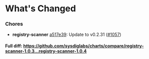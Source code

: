 # What's Changed

### Chores
- **registry-scanner** [a517e39](https://github.com/sysdiglabs/charts/commit/a517e39659d5449f9efac3bd454dc38a965dfc98): Update to v0.2.31 ([#1057](https://github.com/sysdiglabs/charts/issues/1057))

#### Full diff: https://github.com/sysdiglabs/charts/compare/registry-scanner-1.0.3...registry-scanner-1.0.4
